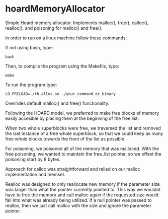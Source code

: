 # hoardMemoryAllocator
Simple Hoard memory allocator. Implements malloc(), free(), calloc(), realloc(), and poisoning for malloc() and free().

In order to run on a linux machine follow these commands:

If not using bash, type:

<code>bash</code><br>

Then, to compile the program using the Makefile, type:

<code>make</code><br>

To run the program type:

<code>LD_PRELOAD=./th_alloc.so ./your_command_or_binary</code>

Overrides default malloc() and free() functionality.

Following the HOARD model, we preferred to make free blocks of memory easily accesible by placing them at the beginning of the free list. 

When two whole superblocks were free, we traversed the list and removed the last instance of a free whole superblock, so that we could keep as many free whole blocks towards the front of the list as possible.

For poisoning, we poisoned all of the memory that was malloced. With the free poisoning, we wanted to maintain the free_list pointer, so we offset the poisoning start by 8 bytes.

Approach for calloc was straightforward and relied on our malloc implementation and memset.

Realloc was designed to only reallocate new memory if the parameter size was larger than what the pointer currently pointed to. This way we wouldnt have to free the memory and call malloc again if the requested size would fall into what was already being utilized. If a null pointer was passed to realloc, then we just call malloc with the size and ignore the parameter pointer. 
